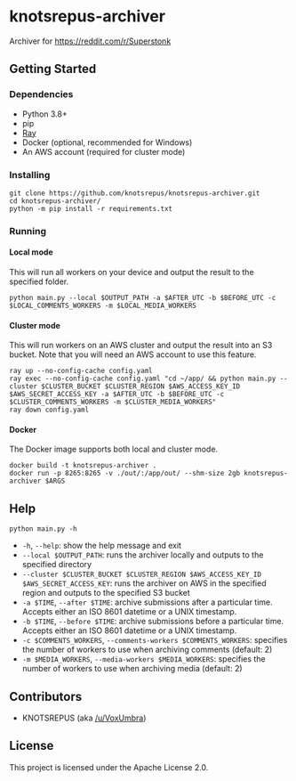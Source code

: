 # knotsrepus-archiver

Archiver for https://reddit.com/r/Superstonk

## Getting Started

### Dependencies

- Python 3.8+
- pip
- [Ray](https://docs.ray.io/en/master/installation.html)
- Docker (optional, recommended for Windows)
- An AWS account (required for cluster mode)

### Installing

```shell
git clone https://github.com/knotsrepus/knotsrepus-archiver.git
cd knotsrepus-archiver/
python -m pip install -r requirements.txt
```

### Running

#### Local mode
This will run all workers on your device and output the result to the specified folder.

```shell
python main.py --local $OUTPUT_PATH -a $AFTER_UTC -b $BEFORE_UTC -c $LOCAL_COMMENTS_WORKERS -m $LOCAL_MEDIA_WORKERS
```

#### Cluster mode
This will run workers on an AWS cluster and output the result into an S3 bucket.
Note that you will need an AWS account to use this feature.

```shell
ray up --no-config-cache config.yaml
ray exec --no-config-cache config.yaml "cd ~/app/ && python main.py --cluster $CLUSTER_BUCKET $CLUSTER_REGION $AWS_ACCESS_KEY_ID $AWS_SECRET_ACCESS_KEY -a $AFTER_UTC -b $BEFORE_UTC -c $CLUSTER_COMMENTS_WORKERS -m $CLUSTER_MEDIA_WORKERS"
ray down config.yaml
```

#### Docker
The Docker image supports both local and cluster mode.

```shell
docker build -t knotsrepus-archiver .
docker run -p 8265:8265 -v ./out/:/app/out/ --shm-size 2gb knotsrepus-archiver $ARGS 
```

## Help

```shell
python main.py -h
```

- `-h`, `--help`: show the help message and exit
- `--local $OUTPUT_PATH`: runs the archiver locally and outputs to the specified directory
- `--cluster $CLUSTER_BUCKET $CLUSTER_REGION $AWS_ACCESS_KEY_ID $AWS_SECRET_ACCESS_KEY`:
  runs the archiver on AWS in the specified region and outputs to the specified S3 bucket
- `-a $TIME`, `--after $TIME`: archive submissions after a particular time. 
  Accepts either an ISO 8601 datetime or a UNIX timestamp.
- `-b $TIME`, `--before $TIME`: archive submissions before a particular time.
  Accepts either an ISO 8601 datetime or a UNIX timestamp.
- `-c $COMMENTS_WORKERS`, `--comments-workers $COMMENTS_WORKERS`:
  specifies the number of workers to use when archiving comments (default: 2)
- `-m $MEDIA_WORKERS`, `--media-workers $MEDIA_WORKERS`:
  specifies the number of workers to use when archiving media (default: 2)


## Contributors

- KNOTSREPUS (aka [/u/VoxUmbra](https://reddit.com/u/VoxUmbra))

## License

This project is licensed under the Apache License 2.0.
